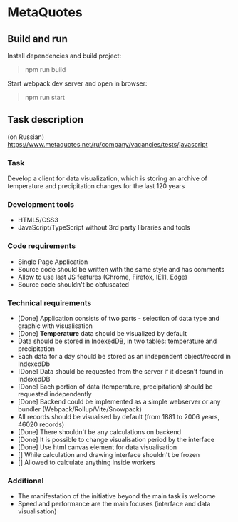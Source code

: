 # MetaQuotes

## Build and run

Install dependencies and build project:
> npm run build 

Start webpack dev server and open in browser:
> npm run start

## Task description

(on Russian) https://www.metaquotes.net/ru/company/vacancies/tests/javascript

### Task

Develop a client for data visualization, which is storing an archive
of temperature and precipitation changes for the last 120 years

### Development tools

- HTML5/CSS3
- JavaScript/TypeScript without 3rd party libraries and tools

### Code requirements 

- Single Page Application
- Source code should be written with the same style and has comments
- Allow to use last JS features (Chrome, Firefox, IE11, Edge)
- Source code shouldn't be obfuscated


### Technical requirements

- [Done] Application consists of two parts - selection of data type and graphic with visualisation
- [Done] **Temperature** data should be visualized by default
- Data should be stored in IndexedDB, in two tables: temperature and precipitation
- Each data for a day should be stored as an independent object/record in IndexedDb 
- [Done] Data should be requested from the server if it doesn't found in IndexedDB
- [Done] Each portion of data (temperature, precipitation) should be requested independently
- [Done] Backend could be implemented as a simple webserver or any bundler (Webpack/Rollup/Vite/Snowpack)
- All records should be visualised by default (from 1881 to 2006 years, 46020 records)
- [Done] There shouldn't be any calculations on backend
- [Done] It is possible to change visualisation period by the interface
- [Done] Use html canvas element for data visualisation
- [] While calculation and drawing interface shouldn't be frozen
- [] Allowed to calculate anything inside workers

### Additional

- The manifestation of the initiative beyond the main task is welcome
- Speed and performance are the main focuses (interface and data visualisation)
